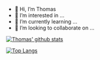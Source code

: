 - 👋 Hi, I’m Thomas
- 👀 I’m interested in ...
- 🌱 I’m currently learning ...
- 💞️ I’m looking to collaborate on ...


[![Thomas' github stats](https://github-readme-stats.vercel.app/api?username=higginbotham-thomas&count_private=true&show_icons=true&theme=transparent&rank_icon=default&hide_rank=false)](https://github.com/higginbotham-thomas/github-readme-stats)

[![Top Langs](https://github-readme-stats.vercel.app/api/top-langs/?username=higginbotham-thomas&layout=compact)](https://github.com/higginbotham-thomas/github-readme-stats)

